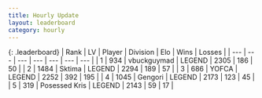 ```yaml
---
title: Hourly Update
layout: leaderboard
category: hourly
---
```


{: .leaderboard}
| Rank | LV | Player | Division | Elo | Wins | Losses |
| --- | --- | --- | --- | --- | --- | --- |
| <span data-change="0">1</span> | 934 | <span title="ID: 418052">vbuckguymad</span> | LEGEND | <span data-change="0">2305</span> | <span data-change="0">186</span> | <span data-change="0">50</span> |
| <span data-change="0">2</span> | 1484 | <span title="ID: 353063">Sktima</span> | LEGEND | <span data-change="10">2294</span> | <span data-change="2">189</span> | <span data-change="0">57</span> |
| <span data-change="0">3</span> | 686 | <span title="ID: 650820">YOFCA</span> | LEGEND | <span data-change="7">2252</span> | <span data-change="2">392</span> | <span data-change="0">195</span> |
| <span data-change="0">4</span> | 1045 | <span title="ID: 294236">Gengori</span> | LEGEND | <span data-change="1">2173</span> | <span data-change="1">123</span> | <span data-change="1">45</span> |
| <span data-change="0">5</span> | 319 | <span title="ID: 402846">Posessed Kris</span> | LEGEND | <span data-change="0">2143</span> | <span data-change="0">59</span> | <span data-change="0">17</span> |